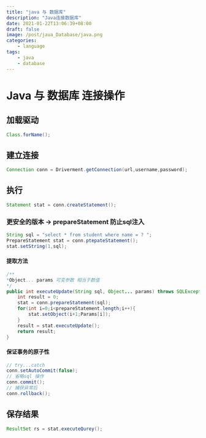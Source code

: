 ```yaml
---
title: "java 与 数据库"
description: "Java连接数据库"
date: 2021-01-22T13:06:39+08:00
draft: false
image: /post/java_Database/java.png
categories:
    - language
tags:
    - java
    - database
---
```


# Java 与 数据库 连接操作

## 加载驱动 
```java
Class.forName();
```

## 建立连接 
```java
Connection conn = Driverment.getConnection(url,username,password);
```

## 执行 
```java
Statement stat = conn.createStatement();
```

### 更安全的版本 -> prepareStatement 防止sql注入   
```java
String sql = "select * from student where name = ? ";
PrepareStatement stat = conn.ptepateStatement();
stat.setString(1,sql);
```

#### 提取方法
```java
/**
*Object... params 可变参数 相当于数值
*/
public int executeUpdate(String sql, Object... params) throws SQLException{
    int result = 0;
    stat = conn.prepareStatement(sql);
    for(int i=0;i<prepareStatement.length;i++){
        stat.setObject(i+1;Params[i]);
    }
    result = stat.executeUpdate();
    return result;
}
```

#### 保证事务的原子性
```java
// try...catch
conn.setAutoCommit(false);
// 省略sql 操作
conn.commit();
// 捕获异常后
conn.rollback();
```

## 保存结果 
```java
ResultSet rs = stat.executeQurey();
```
